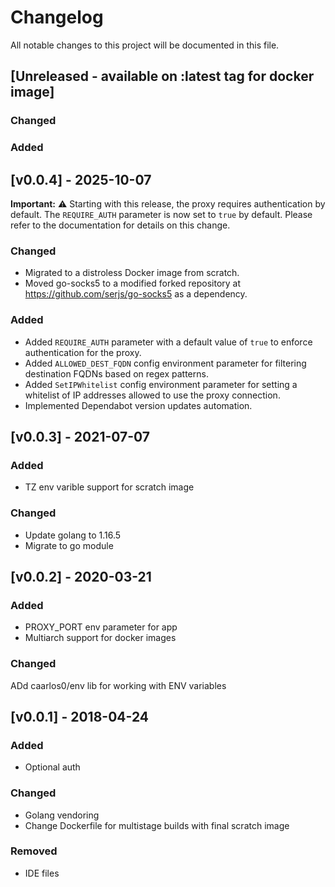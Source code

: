 # Changelog
All notable changes to this project will be documented in this file.

## [Unreleased - available on :latest tag for docker image]
### Changed
### Added

## [v0.0.4] - 2025-10-07

**Important:** :warning: Starting with this release, the proxy requires authentication by default. The `REQUIRE_AUTH` parameter is now set to `true` by default. Please refer to the documentation for details on this change.

### Changed
- Migrated to a distroless Docker image from scratch.
- Moved go-socks5 to a modified forked repository at https://github.com/serjs/go-socks5 as a dependency.

### Added
- Added `REQUIRE_AUTH` parameter with a default value of `true` to enforce authentication for the proxy.
- Added `ALLOWED_DEST_FQDN` config environment parameter for filtering destination FQDNs based on regex patterns.
- Added `SetIPWhitelist` config environment parameter for setting a whitelist of IP addresses allowed to use the proxy connection.
- Implemented Dependabot version updates automation.

## [v0.0.3] - 2021-07-07
### Added
- TZ env varible support for scratch image

### Changed
- Update golang to 1.16.5
- Migrate to go module

## [v0.0.2] - 2020-03-21
### Added
- PROXY_PORT env parameter for app
- Multiarch support for docker images

### Changed
ADd caarlos0/env lib for working with ENV variables

## [v0.0.1] - 2018-04-24
### Added
- Optional auth

### Changed
- Golang vendoring
- Change Dockerfile for multistage builds with final scratch image

### Removed
- IDE files
